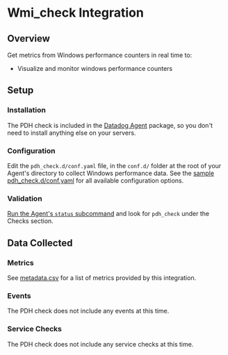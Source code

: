 # Wmi_check Integration

## Overview

Get metrics from Windows performance counters in real time to:

* Visualize and monitor windows performance counters

## Setup
### Installation

The PDH check is included in the [Datadog Agent][1] package, so you don't need to install anything else on your servers.

### Configuration

Edit the `pdh_check.d/conf.yaml` file, in the `conf.d/` folder at the root of your Agent's directory to collect Windows performance data. See the [sample pdh_check.d/conf.yaml][2] for all available configuration options.

### Validation

[Run the Agent's `status` subcommand][3] and look for `pdh_check` under the Checks section.

## Data Collected
### Metrics
See [metadata.csv][4] for a list of metrics provided by this integration.

### Events
The PDH check does not include any events at this time.

### Service Checks
The PDH check does not include any service checks at this time.


[1]: https://app.datadoghq.com/account/settings#agent
[2]: https://github.com/DataDog/integrations-core/blob/master/pdh_check/conf.yaml.example
[3]: https://docs.datadoghq.com/agent/faq/agent-commands/#agent-status-and-information
[4]: https://github.com/DataDog/integrations-core/blob/master/pdh_check/metadata.csv

